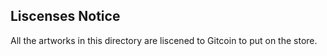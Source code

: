 ## Liscenses Notice

All the artworks in this directory are liscened to Gitcoin to put on the store.
